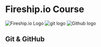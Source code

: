 # Fireship.io Course

![Fireship.io Logo](https://yt3.googleusercontent.com/ytc/AIdro_ltOWCZT10fChupyd1atupxII0RoP97CwYGr0Gphw=s176-c-k-c0x00ffffff-no-rj) ![git logo](https://fireship.io/img/icons/git.svg) ![Github logo](https://yt3.googleusercontent.com/TIjqoYX2wtDSGIzj928euK_ehQh4p_EymUlDbh14ZDrJ4quntQbsURWO4yr6bzYpUX7rjIFxyw=s176-c-k-c0x00ffffff-no-rj)

## Git & GitHub
